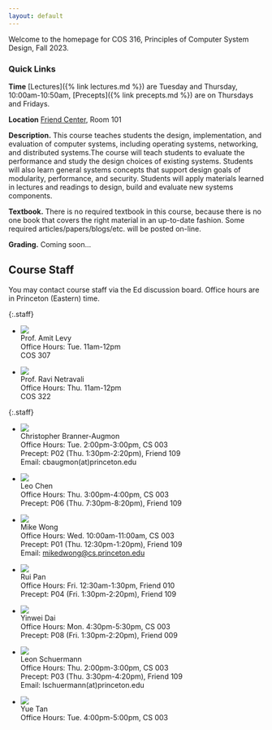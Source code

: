 ```yaml
---
layout: default
---
```


Welcome to the homepage for COS 316, Principles of Computer System
Design, Fall 2023.

### Quick Links

**Time** [Lectures]({% link lectures.md %}) are Tuesday and Thursday, 10:00am-10:50am, [Precepts]({% link precepts.md %}) are on Thursdays and Fridays.

**Location** [Friend Center](https://api.princeton.edu/campus-map/link?id=0616), Room 101

**Description.** This course teaches students the design,
implementation, and evaluation of computer systems, including operating
systems, networking, and distributed systems.The course will teach
students to evaluate the performance and study the design choices of
existing systems. Students will also learn general systems concepts that
support design goals of modularity, performance, and security. Students
will apply materials learned in lectures and readings to design, build
and evaluate new systems components.

**Textbook.** There is no required textbook in this course, because
there is no one book that covers the right material in an up-to-date
fashion. Some required articles/papers/blogs/etc. will be posted
on-line.

**Grading.** Coming soon... <!--Programming assigments 60%, Problem Sets 20%, Final Project 20%.-->

## Course Staff

You may contact course staff via the Ed discussion board. Office hours are in
Princeton (Eastern) time.

{:.staff}
* ![](images/staff/amit-levy.jpg)\
Prof. Amit Levy\
Office Hours:
Tue. 11am-12pm\
COS 307

* ![](images/staff/ravi-netravali.jpg)\
Prof. Ravi Netravali\
Office Hours:
Thu. 11am-12pm\
COS 322


{:.staff}

* ![](images/staff/christopher-branner-augmon.jpg)\
Christopher Branner-Augmon\
Office Hours:
Tue. 2:00pm-3:00pm, CS 003\
Precept: P02 (Thu. 1:30pm-2:20pm), Friend 109\
Email: cbaugmon(at)princeton.edu

* ![](images/staff/leo-chen.jfif)\
Leo Chen\
Office Hours:
Thu. 3:00pm-4:00pm, CS 003\
Precept: P06 (Thu. 7:30pm-8:20pm), Friend 109

* ![](images/staff/mike-wong.jpg)\
Mike Wong\
Office Hours:
Wed. 10:00am-11:00am, CS 003\
Precept: P01 (Thu. 12:30pm-1:20pm), Friend 109\
Email: mikedwong@cs.princeton.edu

* ![](images/staff/rui-pan.jpg)\
Rui Pan\
Office Hours:
Fri. 12:30am-1:30pm, Friend 010\
Precept: P04 (Fri. 1:30pm-2:20pm), Friend 109

* ![](images/staff/yinwei-dai.png)\
Yinwei Dai\
Office Hours:
Mon. 4:30pm-5:30pm, CS 003\
Precept: P08 (Fri. 1:30pm-2:20pm), Friend 009

* ![](images/staff/leon-schuermann.jpg)\
Leon Schuermann\
Office Hours:
Thu. 2:00pm-3:00pm, CS 003\
Precept: P03 (Thu. 3:30pm-4:20pm), Friend 109\
Email: lschuermann(at)princeton.edu

* ![](images/staff/yue-tan.jpg)\
Yue Tan\
Office Hours:
Tue. 4:00pm-5:00pm, CS 003

